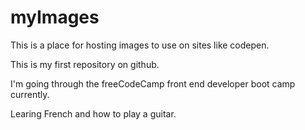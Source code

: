 # myImages
This is a place for hosting images to use on sites like codepen. 

This is my first repository on github. 

I'm going through the freeCodeCamp front end developer boot camp currently. 

Learing French and how to play a guitar. 
